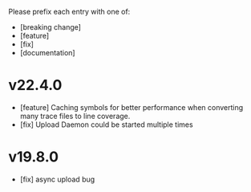 Please prefix each entry with one of: 

- [breaking change]
- [feature]
- [fix]
- [documentation]

# v22.4.0
- [feature] Caching symbols for better performance when converting many trace files to line coverage.
- [fix] Upload Daemon could be started multiple times

# v19.8.0
- [fix] async upload bug

